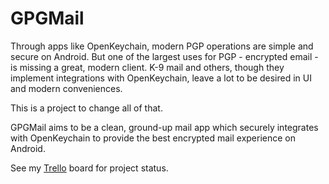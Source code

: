 # GPGMail

Through apps like OpenKeychain, modern PGP operations are simple and secure on Android.
But one of the largest uses for PGP - encrypted email - is missing a great, modern client.
K-9 mail and others, though they implement integrations with OpenKeychain, leave a lot to be desired in UI and modern conveniences.

This is a project to change all of that.

GPGMail aims to be a clean, ground-up mail app which securely integrates with OpenKeychain to provide the best encrypted mail experience on Android.

See my [Trello](https://trello.com/b/QZweiisX) board for project status.
